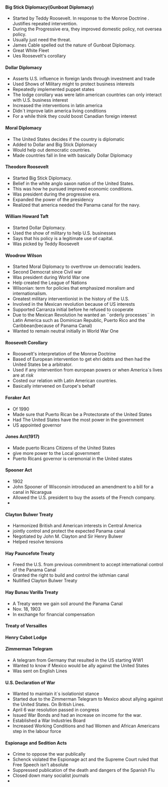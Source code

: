 #### Big Stick Diplomacy(Gunboat Diplomacy)
 - Started by Teddy Roosevelt. In response to the Monroe Doctrine . Justifies repeated intervention.
- During the Progressive era, they improved domestic policy, not oversea policy.
 - Usually just need the threat.
 - James Cable spelled out the nature of Gunboat Diplomacy.
 - Great White Fleet
 - Ues Roosevelt's corollary
#### Dollar Diplomacy
 - Asserts U.S. influence in foreign lands through investment and trade
 - Used Shows of Military might to protect business interests
 - Repeatedly implemented puppet states
 - The lodge corollary was were latin american countries can only interact with U.S. business interest
 - Increased the interventions in latin america
 - Didn´t improve latin america living conditions
 - For a while think they could boost Canadian foreign interest
#### Moral Diplomacy
 - The United States decides if the country is diplomatic
 - Added to Dollar and Big Stick Diplomacy
 - Would help out democratic countries.
 - Made countries fall in line with basically Dollar Diplomacy
#### Theodore Roosevelt
- Started Big Stick Diplomacy.
- Belief in the white anglo saxon nation of the United States.
- This was how he pursued improved economic conditions. 
- Was president during the progressive era.
- Expanded the power of the presidency
- Realized that america needed the Panama canal for the navy. 
#### William Howard Taft
 - Started Dollar Diplomacy.
 - Used the show of military to help U.S. businesses
 - Says that his policy is a legitimate use of capital.
 - Was picked by Teddy Roosevelt
#### Woodrow Wilson
 - Started Moral Diplomacy to overthrow un democratic leaders.
 - Second Democrat since Civil war
 - Was president during World War one
 - Help created the League of Nations
 - Wilsonian: term for policies that emphasized moralism and internationalism.
 - Greatest military interventionist in the history of the U.S.
 - Involved in the Mexican revolution because of US interests
 - Supported Carranza initial before he refused to cooperate
 - Due to the Mexican Revolution he wanted an ¨orderly processes¨ in Latin America such as Dominican Republic, Puerto Rico and the Caribbean(because of Panama Canal)
 - Wanted to remain neutral initially in World War One
#### Roosevelt Corollary
 - Roosevelt's interpretation of the Monroe Doctrine
 - Based of European intervention to get ehri debts and then had the United States be a arbitrator.
 - Used if any intervention from european powers or when America´s lives are at *risk* 
 - Costed our relation with Latin American countries.
 - Basically intervened on Europe's behalf
#### Foraker Act
 - Of 1990
 - Made sure that Puerto Rican be a Protectorate of the United States
 - Had The United States have the most power in the government
 - US appointed governor
#### Jones Act(1917)
 - Made puerto Ricans Citizens of the United States
 - give more power to the Local government
 - Puerto Ricanś governor is ceremonial in the United states
#### Spooner Act
 - 1902
 - John Spooner of Wisconsin introduced an amendment to a bill for a canal in Nicaragua
 - Allowed the U.S. president to buy the assets of the French company.
 - 
#### Clayton Bulwer Treaty
 - Harmonized British and American interests in Central America
 - jointly control and protect the expected Panama canal
 - Negotiated by  John M. Clayton and Sir Henry Bulwer
 - Helped resolve tensions
#### Hay Pauncefote Treaty
 - Freed the U.S. from previous commitment to accept international control of the Panama Canal
 - Granted the right to build and control the isthmian canal
 - Nullified Clayton Bulwer Treaty
#### Hay Bunau Varilla Treaty
 - A Treaty were we gain soil around the Panama Canal
 - Nov. 18, 1903
 - In exchange for financial compensation
#### Treaty of Versailles
#### Henry Cabot Lodge
#### Zimmerman Telegram
 - A telegram from Germany that resulted in the US starting WW1
 - Wanted to know if Mexico would be ally against the United States
 - Was sent on English Lines
#### U.S. Declaration of War
 - Wanted to maintain it´s isolationist stance
 - Started due to the Zimmerman Telegram to Mexico about allying against the United States. On British Lines.
 - April 6 war resolution passed in congress
 - Issued War Bonds and had an increase on income for the war. 
 - Established a War Industries Board
 - Increased Working Conditions and had Women and African Americans step in the labour force
#### Espionage and Sedition Acts
 - Crime to oppose the war publically
 - Schenck violated the Espionage act and the Supreme Court ruled that Free Speech isn't absolute
 - Suppressed publication of the death and dangers of the Spanish Flu
 - Closed down many socialist journals
 - 

<!--stackedit_data:
eyJoaXN0b3J5IjpbLTE1MDYzMjEzNiwtMTg5MjA3NjI5MiwtNz
I0NDE0MDkzLC0yMDQwNjQxMjIyLC0xNDY4MzM5NjE1LC0xMDUy
MTA2NTY0LC0xMDcyNDA2Mzg1LDgzMDkxODUyMCwxODU5OTQwND
MyLC0xMzY2ODQyNjI0LC02NjIwOTY2MjAsMzk1NDYyOTIsLTYz
MjEyNTY1MiwtMTU0NjUzMjY1NCwtMTY1NTYzMTExNiwxMjM2NT
c5OTMyLDQ2MTQwMzYzNiwtMTkyNjc5MTUzOCwxNjU0ODYyNTUs
MTg2Njk3MjYyM119
-->